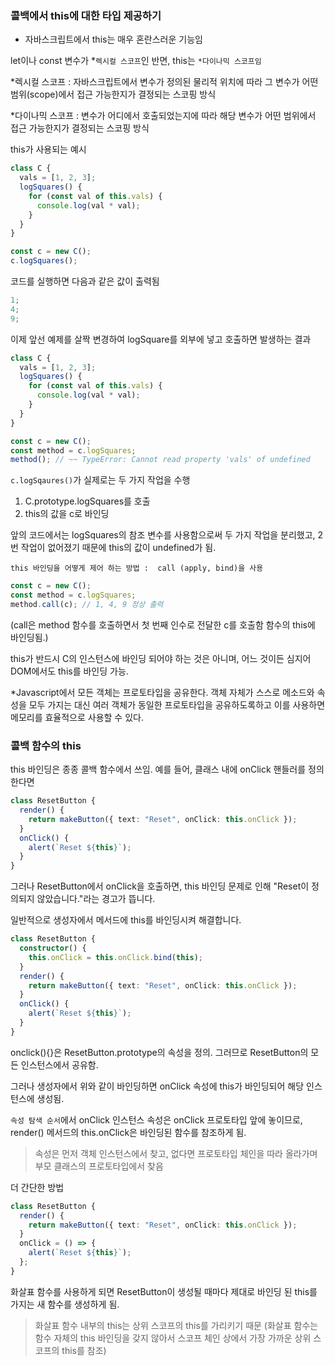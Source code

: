 ### 콜백에서 this에 대한 타입 제공하기

- 자바스크립트에서 this는 매우 혼란스러운 기능임

let이나 const 변수가 *`렉시컬 스코프`인 반면, this는 `*다이나믹 스코프임`

\*렉시컬 스코프 : 자바스크립트에서 변수가 정의된 물리적 위치에 따라 그 변수가 어떤 범위(scope)에서 접근 가능한지가 결정되는 스코핑 방식

\*다이나믹 스코프 : 변수가 어디에서 호출되었는지에 따라 해당 변수가 어떤 범위에서 접근 가능한지가 결정되는 스코핑 방식

this가 사용되는 예시

```ts
class C {
  vals = [1, 2, 3];
  logSquares() {
    for (const val of this.vals) {
      console.log(val * val);
    }
  }
}

const c = new C();
c.logSquares();
```

코드를 실행하면 다음과 같은 값이 출력됨

```ts
1;
4;
9;
```

이제 앞선 예제를 살짝 변경하여 logSquare를 외부에 넣고 호출하면 발생하는 결과

```ts
class C {
  vals = [1, 2, 3];
  logSquares() {
    for (const val of this.vals) {
      console.log(val * val);
    }
  }
}

const c = new C();
const method = c.logSquares;
method(); // ~~ TypeError: Cannot read property 'vals' of undefined
```

`c.logSqaures()`가 실제로는 두 가지 작업을 수행

1. C.prototype.logSquares를 호출
2. this의 값을 c로 바인딩

앞의 코드에서는 logSquares의 참조 변수를 사용함으로써 두 가지 작업을 분리했고, 2번 작업이 없어졌기 때문에 this의 값이 undefined가 됨.

`this 바인딩을 어떻게 제어 하는 방법 :  call (apply, bind)을 사용`

```ts
const c = new C();
const method = c.logSquares;
method.call(c); // 1, 4, 9 정상 출력
```

(call은 method 함수를 호출하면서 첫 번째 인수로 전달한 c를 호출함 함수의 this에 바인딩됨.)

this가 반드시 C의 인스턴스에 바인딩 되어야 하는 것은 아니며, 어느 것이든 심지어 DOM에서도 this를 바인딩 가능.

\*Javascript에서 모든 객체는 프로토타입을 공유한다.
객체 자체가 스스로 메소드와 속성을 모두 가지는 대신 여러 객체가 동일한 프로토타입을 공유하도록하고 이를 사용하면 메모리를 효율적으로 사용할 수 있다.

### 콜백 함수의 this

this 바인딩은 종종 콜백 함수에서 쓰임. 예를 들어, 클래스 내에 onClick 핸들러를 정의한다면

```ts
class ResetButton {
  render() {
    return makeButton({ text: "Reset", onClick: this.onClick });
  }
  onClick() {
    alert(`Reset ${this}`);
  }
}
```

그러나 ResetButton에서 onClick을 호출하면, this 바인딩 문제로 인해 "Reset이 정의되지 않았습니다."라는 경고가 뜹니다.

일반적으로 생성자에서 메서드에 this를 바인딩시켜 해결합니다.

```ts
class ResetButton {
  constructor() {
    this.onClick = this.onClick.bind(this);
  }
  render() {
    return makeButton({ text: "Reset", onClick: this.onClick });
  }
  onClick() {
    alert(`Reset ${this}`);
  }
}
```

onclick(){}은 ResetButton.prototype의 속성을 정의. 그러므로 ResetButton의 모든 인스턴스에서 공유함.

그러나 생성자에서 위와 같이 바인딩하면 onClick 속성에 this가 바인딩되어 해당 인스턴스에 생성됨.

`속성 탐색 순서`에서 onClick 인스턴스 속성은 onClick 프로토타입 앞에 놓이므로, render() 메서드의 this.onClick은 바인딩된 함수를 참조하게 됨.

> 속성은 먼저 객체 인스턴스에서 찾고, 없다면 프로토타입 체인을 따라 올라가며 부모 클래스의 프로토타입에서 찾음

더 간단한 방법

```ts
class ResetButton {
  render() {
    return makeButton({ text: "Reset", onClick: this.onClick });
  }
  onClick = () => {
    alert(`Reset ${this}`);
  };
}
```

화살표 함수를 사용하게 되면 ResetButton이 생성될 때마다 제대로 바인딩 된 this를 가지는 새 함수를 생성하게 됨.

> 화살표 함수 내부의 this는 상위 스코프의 this를 가리키기 때문
> (화살표 함수는 함수 자체의 this 바인딩을 갖지 않아서 스코프 체인 상에서 가장 가까운 상위 스코프의 this를 참조)

